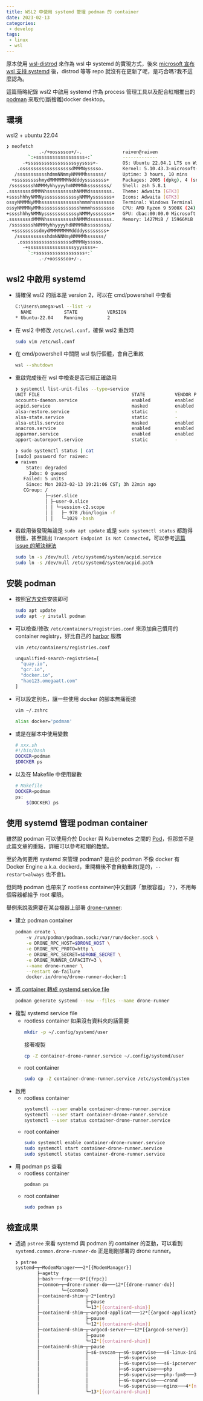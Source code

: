 ```yaml
---
title: WSL2 中使用 systemd 管理 podman 的 container
date: 2023-02-13
categories:
 - develop
tags:
 - linux
 - wsl
---
```


原本使用 [wsl-distrod](https://github.com/nullpo-head/wsl-distrod) 來作為 wsl 中 systemd 的實現方式，後來 [microsoft 宣布 wsl 支持 systemd](https://devblogs.microsoft.com/commandline/systemd-support-is-now-available-in-wsl/) 後，distrod 等等 repo 就沒有在更新了呢，是巧合嗎?我不這麼認為。

這篇簡略紀錄 wsl2 中啟用 systemd 作為 process 管理工具以及配合紅帽推出的 [podman](https://podman.io/) 來取代(斷捨離)docker desktop。

## 環境

wsl2 + ubuntu 22.04

```bash
❯ neofetch
            .-/+oossssoo+/-.               raiven@raiven 
        `:+ssssssssssssssssss+:`           ------------- 
      -+ssssssssssssssssssyyssss+-         OS: Ubuntu 22.04.1 LTS on Windows 10 x86_64 
    .ossssssssssssssssssdMMMNysssso.       Kernel: 5.10.43.3-microsoft-standard-WSL2 
   /ssssssssssshdmmNNmmyNMMMMhssssss/      Uptime: 3 hours, 10 mins 
  +ssssssssshmydMMMMMMMNddddyssssssss+     Packages: 2005 (dpkg), 4 (snap) 
 /sssssssshNMMMyhhyyyyhmNMMMNhssssssss/    Shell: zsh 5.8.1 
.ssssssssdMMMNhsssssssssshNMMMdssssssss.   Theme: Adwaita [GTK3] 
+sssshhhyNMMNyssssssssssssyNMMMysssssss+   Icons: Adwaita [GTK3] 
ossyNMMMNyMMhsssssssssssssshmmmhssssssso   Terminal: Windows Terminal 
ossyNMMMNyMMhsssssssssssssshmmmhssssssso   CPU: AMD Ryzen 9 5900X (24) @ 3.700GHz 
+sssshhhyNMMNyssssssssssssyNMMMysssssss+   GPU: dbac:00:00.0 Microsoft Corporation Device 008e 
.ssssssssdMMMNhsssssssssshNMMMdssssssss.   Memory: 1427MiB / 15966MiB 
 /sssssssshNMMMyhhyyyyhdNMMMNhssssssss/
  +sssssssssdmydMMMMMMMMddddyssssssss+                             
   /ssssssssssshdmNNNNmyNMMMMhssssss/                              
    .ossssssssssssssssssdMMMNysssso.
      -+sssssssssssssssssyyyssss+-
        `:+ssssssssssssssssss+:`
            .-/+oossssoo+/-.
```

## wsl2 中啟用 systemd

- 請確保 wsl2 的版本是 version 2，可以在 cmd/powershell 中查看
    ```bash
    C:\Users\omega>wsl --list -v
      NAME            STATE           VERSION
    * Ubuntu-22.04    Running         2
    ```
- 在 wsl2 中修改 `/etc/wsl.conf`，確保 wsl2 重啟時
    ```bash
    sudo vim /etc/wsl.conf
    ```
- 在 cmd/powershell 中關閉 wsl 執行個體，會自己重啟
    ```bash
    wsl --shutdown
    ```

- 重啟完成後在 wsl 中檢查是否已經正確啟用
    ```bash
    ❯ systemctl list-unit-files --type=service
    UNIT FILE                                  STATE           VENDOR PRESET
    accounts-daemon.service                    enabled         enabled
    acpid.service                              masked          enabled
    alsa-restore.service                       static          -
    alsa-state.service                         static          -
    alsa-utils.service                         masked          enabled
    anacron.service                            enabled         enabled
    apparmor.service                           enabled         enabled
    apport-autoreport.service                  static          -

    ❯ sudo systemctl status | cat
    [sudo] password for raiven:
    ● raiven
        State: degraded
         Jobs: 0 queued
       Failed: 5 units
        Since: Mon 2023-02-13 19:21:06 CST; 3h 22min ago
       CGroup: /
               ├─user.slice
               │ ├─user-0.slice
               │ │ └─session-c2.scope
               │ │   ├─ 978 /bin/login -f
               │ │   └─1029 -bash
    ```
- 若啟用後發現無論是 `sudo apt update` 或是 `sudo systemctl status` 都跑得很慢，甚至跳出 `Transport Endpoint Is Not Connected`，可以參考[這篇 issue 的解決辦法](https://github.com/microsoft/WSL/issues/8904#issuecomment-1324249768)
    ```bash
    sudo ln -s /dev/null /etc/systemd/system/acpid.service
    sudo ln -s /dev/null /etc/systemd/system/acpid.path
    ```

## 安裝 podman

- 按照[官方文件](https://podman.io/getting-started/installation#installing-on-linux)安裝即可
    ```bash
    sudo apt update
    sudo apt -y install podman
    ```
- 可以檢查/修改 `/etc/containers/registries.conf` 來添加自己慣用的 container registry，好比自己的 [harbor](https://goharbor.io/) 服務
    ```bash
    vim /etc/containers/registries.conf
    
    unqualified-search-registries=[
      "quay.io",
      "gcr.io",
      "docker.io",
      "hao123.omegaatt.com"
    ]
    ```
- 可以設定別名，讓一些使用 docker 的腳本無痛銜接
    ```bash
    vim ~/.zshrc

    alias docker='podman'
    ```
- 或是在腳本中使用變數
    ```bash
    # xxx.sh
    #!/bin/bash
    DOCKER=podman
    $DOCKER ps
    ```
- 以及在 Makefile 中使用變數
    ```bash
    # Makefile
    DOCKER=podman
    ps:
	    $(DOCKER) ps
    ```

## 使用 systemd 管理 podman container

雖然說 podman 可以使用介於 Docker 與 Kubernetes 之間的 [Pod](https://docs.podman.io/en/latest/markdown/podman-pod.1.html)，但那並不是此篇文章的重點，詳細可以參考紅帽的[教學](https://access.redhat.com/documentation/zh-cn/red_hat_enterprise_linux/8/html/building_running_and_managing_containers/proc_auto-generating-a-systemd-unit-file-using-podman_assembly_porting-containers-to-systemd-using-podman)。

至於為何要用 systemd 來管理 podman? 是由於 podman 不像 docker 有 Docker Engine a.k.a. dockerd，重開機後不會自動重啟(是的，`--restart=always` 也不會)。

但同時 podman 也帶來了 rootless container(中文翻譯「無根容器」？)，不用每個容器都給予 root 權限。

舉例來說我需要在某台機器上部署 [drone-runner](https://docs.drone.io/runner/docker/installation/linux/):

- 建立 podman container
    ```bash
    podman create \ 
        -v /run/podman/podman.sock:/var/run/docker.sock \
        -e DRONE_RPC_HOST=$DRONE_HOST \
        -e DRONE_RPC_PROTO=http \
        -e DRONE_RPC_SECRET=$DRONE_SECRET \
        -e DRONE_RUNNER_CAPACITY=3 \
        --name drone-runner \
        --restart on-failure 
        docker.io/drone/drone-runner-docker:1
    ```
- [將 container 轉成 systemd service file](https://docs.podman.io/en/latest/markdown/podman-generate-systemd.1.html)
    ```bash
    podman generate systemd --new --files --name drone-runner
    ```
- 複製 systemd service file
    - rootless container
        如果沒有資料夾的話需要
        ```bash
        mkdir -p ~/.config/systemd/user
        ```
        接著複製
        ```bash
        cp -Z container-drone-runner.service ~/.config/systemd/user
        ```
    - root container
        ```bash
        sudo cp -Z container-drone-runner.service /etc/systemd/system
        ```
- 啟用
    - rootless container
        ```bash
        systemctl --user enable container-drone-runner.service
        systemctl --user start container-drone-runner.service
        systemctl --user status container-drone-runner.service
        ```
    - root container
        ```bash
        sudo systemctl enable container-drone-runner.service
        sudo systemctl start container-drone-runner.service
        sudo systemctl status container-drone-runner.service
        ```
- 用 podman ps 查看
    - rootless container
        ```bash
        podman ps
        ```
    - root container
        ```bash
        sudo podman ps
        ```

## 檢查成果
- 透過 `pstree` 來看 systemd 與 podman 的 container 的互動，可以看到 `systemd.conmon.drone-runner-do` 正是剛剛部署的 drone runner。
    ```bash
    ❯ pstree
    systemd─┬─ModemManager───2*[{ModemManager}]
            ├─agetty
            ├─bash───frpc───8*[{frpc}]
            ├─conmon─┬─drone-runner-do───12*[{drone-runner-do}]
            │        └─{conmon}
            ├─containerd-shim─┬─2*[entry]
            │                 ├─pause
            │                 └─13*[{containerd-shim}]
            ├─containerd-shim─┬─argocd-applicat───12*[{argocd-applicat}]
            │                 ├─pause
            │                 └─12*[{containerd-shim}]
            ├─containerd-shim─┬─argocd-server───12*[{argocd-server}]
            │                 ├─pause
            │                 └─12*[{containerd-shim}]
            ├─containerd-shim─┬─pause
            │                 ├─s6-svscan─┬─s6-supervise───s6-linux-init-s
            │                 │           ├─s6-supervise
            │                 │           ├─s6-supervise───s6-ipcserverd
            │                 │           ├─s6-supervise───php
            │                 │           ├─s6-supervise───php-fpm8───3*[php-fpm8]
            │                 │           ├─s6-supervise───crond
            │                 │           └─s6-supervise───nginx───4*[nginx]
            │                 └─13*[{containerd-shim}]
    ```